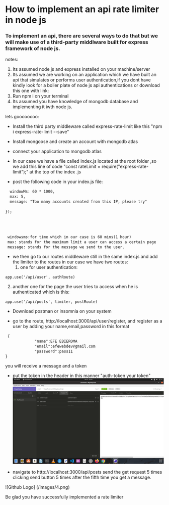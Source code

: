 # How to implement an api rate limiter in node js

### To implement an api, there are several ways to do that but we will make use of a third-party middlware built for express framework of node js.

notes:
1. Its assumed node js and express installed on your machine/server
1. Its assumed we are working on an application which we have built an api that simulates or performs user authentication,if you dont have kindly look for a boiler plate of node js api authentications or download this one with link:
1. Run npm i on your terminal
1. Its assumed you have knowledge of mongodb database and implementing it iwth node js.

lets goooooooo:

* Install the third party middleware called express-rate-limit like this "npm i express-rate-limit --save"

* Install mongoose and create an account with mongodb atlas

* connect your application to mongodb atlas

* In our case we have a file called index.js located at the root folder ,so we add this line of code "const rateLimit = require("express-rate-limit");" at the top of the index .js

* post the following code in your index.js file:

``` const limiter = rateLimit({
  windowMs: 60 * 1000, 
  max: 5,
  message: "Too many accounts created from this IP, please try"

});




 windowsms:for time which in our case is 60 mins(1 hour)
 max: stands for the maximum limit a user can access a certain page
 message: stands for the message we send to the user.
```

* we then go to our routes middleware still in the same index.js and add the limiter to the routes 
in our case we have two routes: 
  1. one for user authentication:
```
app.use('/api/user', authRoute)
```

  2. another one for the page the user tries to access when he is authenticated which is this:
```
app.use('/api/posts', limiter, postRoute)
```

* Download postman or insomnia on your system 


* go to the route, http://localhost:3000/api/user/register, and register as a user by adding your name,email,password
in this format  
```
 {
             "name":EFE EBIEROMA
             "email":efewebdev@gmail.com
             "password":pass11
}
```
you will receive a message and a token
* put the token in the header 
in this manner "auth-token  your token"
![alt text](https://github.com/voxboy2/mkobo_rate_limiter/blob/master/images/3.png)

* navigate to http://localhost:3000/api/posts send the get request 5 times clicking send button 5 times after the fifth time you get a message.

![Github Logo] (/images/4.png)





Be glad you have successfully implemented a rate limiter




